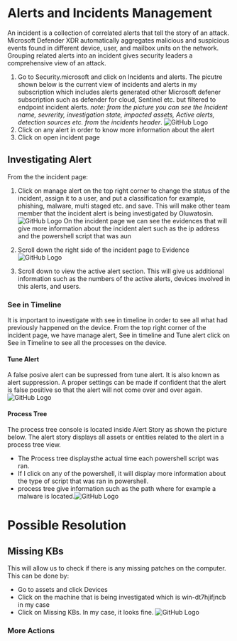 # Alerts and Incidents Management
An incident is a collection of correlated alerts that tell the story of an attack. Microsoft Defender XDR automatically aggregates malicious and suspicious events found in different device, user, and mailbox units on the network. Grouping related alerts into an incident gives security leaders a comprehensive view of an attack.
1. Go to Security.microsoft and click on Incidents and alerts. The picutre shown below is the current view of incidents and alerts in my subscription which includes alerts generated other Microsoft defener subscription such as defender for cloud, Sentinel etc. but filtered to endpoint incident alerts.
_note: from the picture you can see the Incident name, sevrerity, investigation state, impacted assets, Active alerts, detection sources etc. from the incidents header_.
![GitHub Logo](https://media-hosting.imagekit.io//e6ab57b3dc4149ee/powershell%20endpoint%20incident.png?Expires=1835438079&Key-Pair-Id=K2ZIVPTIP2VGHC&Signature=Xyidj0uFEVcFhGHdwJVmA0PKbjNbTT79L0ByRm0YfGpZJbVYqj5oBfOE5jkTm-eTgT3dLrawRi-cbUtMG0UoPR1KQ8C2~2U11gxWtPRv9oO6KVGFdSbPtDzR9TVONkYW2W1HSssPKU00T6qpM9DA4YwvvG4ZXo2XE~owa-2qGL7o4cY1vyKDcHdExnks-puUhTXJs~UhQjK8ubIMLsBXyL14ONaA-PggNaA0kpdcyMesbMufrdkssYqWDn0lmS0rVz4G4tOzzPf~5719C~NoGE9Y5rf0koN1Bz1QGtNyhRD-CEquKv8zLikpD7ObsAje-ZNH2Amiv0OHSRWJ-igxTg__)
2. Click on any alert in order to know more information about the alert
3. Click on open incident page
## Investigating Alert
From the the incident page:

1. Click on manage alert on the top right corner to change the status of the incident, assign it to a user, and put a classification for example, phishing, malware, multi staged etc. and save. This will make other team member that the incident alert is being investigated by Oluwatosin.
![GitHub Logo](https://media-hosting.imagekit.io//e5f552b3fdb24779/incidents%20and%20alert.png?Expires=1835442720&Key-Pair-Id=K2ZIVPTIP2VGHC&Signature=zxhRs-xd3teZ8nwdh3I2rzc5TgYN2WwpVVAwUOYrrBw~Meuik~1bcTIBpS-2TwXp9jVhEazM36PdVKNm2usTFKqE5UTS4zZldFds0GIlsMbaIiHEYu~FzCuVmBzNWidaCHsjMVw0BbxaElPNAP23qMOvmZ6snh~01mVGnOOXgB4~ULnAbUjBuMpI4cEnFSl~Uu7cWmZuYXWH8iLsX1Ehl2cGHhb4O45XZZhB31kN8-n72i1fscyPqZ-LxckbeYbTjqQG~kxzj8C042AISKkJQbIL4aAhmnlzia~Q-WTGpeoD1ebgUjUYzur-~EX6y2wHu7JCwg~xhFHrgbkvKzyFmA__)
On the incident page we can see the evidences that will give more information about the incident alert such as the ip address and the powershell script that was aun
2. Scroll down the right side of the incident page to Evidence
![GitHub Logo](https://media-hosting.imagekit.io//11bcbb935f184b06/evidence.png?Expires=1835444315&Key-Pair-Id=K2ZIVPTIP2VGHC&Signature=FtuLcPehkGvzsjgAuImdg8mZZIvlbhBwSKDUlzTeQJG-g-3mWm9GfGsnuh3b8GeE6J-x2RxY3H7xSbE2QN7Vf~WbRyzVvM-MqqjNaAvychJvMi~eYSAv0PIzaEq8nFDDK1OEs6yGgdw8dyTANO018drbycK9ddk1dTt54O9hiElcrdEaLjIz8e9hUxl8zmNk2mwqIGUJrJCKQhbrMJ-cJhS~VQL5RsZXOgiEElkxWFhgqaC5mOZIUNOhMbIieOvzNag6k9WVFtzIFcgb-d9dd0nK2rVbaAojNP5jfrL7Rp6DUWjmsXlR7iZ3qrIcCZueV9Ftb9ngCyuR8cjGoNeENg__)

3. Scroll down to view the active alert section. This will give us additional information such as the numbers of the active alerts, devices involved in this alerts, and users.

### See in Timeline
It is important to investigate with see in timeline in order to see all what had previously happened on the device. From the top right corner of the incident page, we have manage alert, See in timeline and Tune alert
click on See in Timeline to see all the processes on the device.

#### Tune Alert

A false posive alert can be supressed from tune alert. It is also known as alert suppression. A proper settings can be made if confident that the alert is false positive so that the alert will not come over and over again. ![GitHub Logo](https://media-hosting.imagekit.io//420a115c4d9c4a8f/tune%20alert.png?Expires=1835465095&Key-Pair-Id=K2ZIVPTIP2VGHC&Signature=Lms-M9RlMZAK6ngt1KC83lCJeN9oL4WBeT0EYBr6wnh-sjJXBI~77Z3MubE1KRIXsQiC45PazL3pdE1zqH~l05SgMXhnBsl3jT0pnKLY5UCrLBQylDBYEos9dnsBJegpdaQQ5sO8h0vuuoO5b4DxHHwHYrCx4fAyiblTv~1SSbMJ3iWTydLpxYoin5rk3rOUS5s65LIF-lZ4hIAR3ECL1Py~qm~iAwSpCX3fU3WHiZmYXPc9~oaaEHYI0jIP3eMkkUC38G1v0-c7lAKL7q~FxA-6CpThDcEOVdLoELFyWpklwl7oeERacBcDFDk0wy9PyDfCOXdEbVuMweJG8Fdxig__)

#### Process Tree
The process tree console is located inside Alert Story as shown the picture below. The alert story displays all assets or entities related to the alert in a process tree view. 
- The Process tree displaysthe actual time each powershell script was ran.
- If I click on any of the powershell, it will display more information about the type of script that was ran in powershell.
- process tree give information such as the path where for example a malware is located.![GitHub Logo](https://media-hosting.imagekit.io//e6ab57b3dc4149ee/powershell%20endpoint%20incident.png?Expires=1835438079&Key-Pair-Id=K2ZIVPTIP2VGHC&Signature=Xyidj0uFEVcFhGHdwJVmA0PKbjNbTT79L0ByRm0YfGpZJbVYqj5oBfOE5jkTm-eTgT3dLrawRi-cbUtMG0UoPR1KQ8C2~2U11gxWtPRv9oO6KVGFdSbPtDzR9TVONkYW2W1HSssPKU00T6qpM9DA4YwvvG4ZXo2XE~owa-2qGL7o4cY1vyKDcHdExnks-puUhTXJs~UhQjK8ubIMLsBXyL14ONaA-PggNaA0kpdcyMesbMufrdkssYqWDn0lmS0rVz4G4tOzzPf~5719C~NoGE9Y5rf0koN1Bz1QGtNyhRD-CEquKv8zLikpD7ObsAje-ZNH2Amiv0OHSRWJ-igxTg__)

# Possible Resolution

## Missing KBs
This will allow us to check if there is any missing patches on the computer. This can be done by:
- Go to assets and click Devices
- Click on the machine that is being investigated which is win-dt7hjifjncb in my case
- Click on Missing KBs. In my case, it looks fine. ![GitHub Logo](https://media-hosting.imagekit.io//ed0d6f9c908545e7/Missing%20KBs.png?Expires=1835468257&Key-Pair-Id=K2ZIVPTIP2VGHC&Signature=t5vrqofrtiRwnznJqicwXwgdF7zktbmoE3q7QSZhelkocTY3ceR-u0E3jynuDzfDqlixkolFLC6uTm38z0krZHmBS5REylPMInlaW7ZAI1dQNWi2WOcEFWTl89lIIgqjelqQ4AU7MXepHh6kNNUTEp-0lQyVH1Zri4q4AygeQ~3JWFfJLl4EpeLU~AYdVNAwjVwM5I6h6pzHLGTvcY89nVoRAUYRV2K4oehmeiL0MFjCapPd5FmY0puegcJhLIdoUb0tLCuA~cIqD594v382psC01aJJzlESvVphAiw6l19l53Ok0uty7QrIhnhz8RSSCj0Gnary0rdxoZgKVybX7g__)

### More Actions

